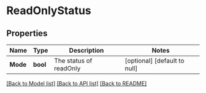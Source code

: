 # ReadOnlyStatus

## Properties
Name | Type | Description | Notes
------------ | ------------- | ------------- | -------------
**Mode** | **bool** | The status of readOnly | [optional] [default to null]

[[Back to Model list]](../README.md#documentation-for-models) [[Back to API list]](../README.md#documentation-for-api-endpoints) [[Back to README]](../README.md)

